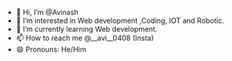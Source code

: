 - 👋 Hi, I’m @Avinash
- 👀 I’m interested in Web development ,Coding, IOT and Robotic.
- 🌱 I’m currently learning Web development.
- 📫 How to reach me @__avi__0408 (Insta)
- 😄 Pronouns: He/Him

<!---
avi4803/avi4803 is a ✨ special ✨ repository because its `README.md` (this file) appears on your GitHub profile.
You can click the Preview link to take a look at your changes.
--->
